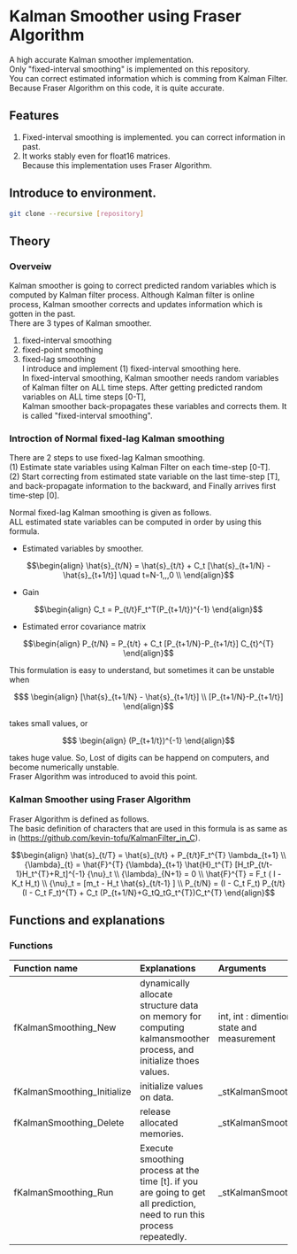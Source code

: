 # Kalman Smoother using Fraser Algorithm
 A high accurate Kalman smoother implementation.  
Only "fixed-interval smoothing" is implemented on this repository.  
You can correct estimated information which is comming from Kalman Filter.  
Because Fraser Algorithm on this code, it is quite accurate.  

## Features

 1. Fixed-interval smoothing is implemented. you can correct information in past.  
 2. It works stably even for float16 matrices.  
    Because this implementation uses Fraser Algorithm.  

## Introduce to environment.

```bash
git clone --recursive [repository]
```

## Theory

### Overveiw

Kalman smoother is going to correct predicted random variables which is computed by Kalman filter process. Although Kalman filter is online process, Kalman smoother corrects and updates information which is gotten in the past.  
There are 3 types of Kalman smoother.  

 1. fixed-interval smoothing
 2. fixed-point smoothing  
 3. fixed-lag smoothing  
 I introduce and implement (1) fixed-interval smoothing here.  
In fixed-interval smoothing, Kalman smoother needs random variables of Kalman filter on ALL time steps.
After getting predicted random variables on ALL time steps [0-T],  
Kalman smoother back-propagates these variables and corrects them.
It is called "fixed-interval smoothing".  

### Introction of Normal fixed-lag Kalman smoothing  
 There are 2 steps to use fixed-lag Kalman smoothing.  
(1) Estimate state variables using Kalman Filter on each time-step [0-T].  
(2) Start correcting from estimated state variable on the last time-step [T],  
    and back-propagate information to the backward, and Finally arrives first time-step [0].

Normal fixed-lag Kalman smoothing is given as follows.  
ALL estimated state variables can be computed in order by using this formula.  

* Estimated variables by smoother.

```math
\begin{align}
    \hat{s}_{t/N} = \hat{s}_{t/t} + C_t [\hat{s}_{t+1/N} - \hat{s}_{t+1/t}] \quad t=N-1,,,0 \\
\end{align}
```

* Gain

```math
\begin{align}
    C_t = P_{t/t}F_t^T(P_{t+1/t})^{-1}
\end{align}
```


* Estimated error covariance matrix
<!-- <img src="https://github.com/kevin-tofu/KalmanSmoother_C/blob/master/imgs/eq3.jpg" alt="eq3" title="formulation3"> -->
```math
\begin{align}
    P_{t/N} = P_{t/t} + C_t [P_{t+1/N}-P_{t+1/t}] C_{t}^{T}
\end{align}
```

 This formulation is easy to understand, but sometimes it can be unstable when  
 
 ```math
 $ \begin{align} 
    [\hat{s}_{t+1/N} - \hat{s}_{t+1/t}] \\
    [P_{t+1/N}-P_{t+1/t}] 
\end{align}
 ```

 takes small values, or  

```math
$ \begin{align} 
    (P_{t+1/t})^{-1} 
\end{align}
```

 takes huge value. So, Lost of digits can be happend on computers, and become numerically unstable.  
Fraser Algorithm was introduced to avoid this point.

### Kalman Smoother using Fraser Algorithm

Fraser Algorithm is defined as follows.  
The basic definition of characters that are used in this formula is as same as  in (https://github.com/kevin-tofu/KalmanFilter_in_C).  

<!-- <img src="https://github.com/kevin-tofu/KalmanSmoother_C/blob/master/imgs/eq_Fraser.jpg" alt="eq_Fraser" title="eq_Fraser"> -->
```math
\begin{align}
    \hat{s}_{t/T} = \hat{s}_{t/t} + P_{t/t}F_t^{T} \lambda_{t+1} \\
    {\lambda}_{t} = \hat{F}^{T} {\lambda}_{t+1} \hat{H}_t^{T} [H_tP_{t/t-1}H_t^{T}+R_t]^{-1} {\nu}_t \\
    {\lambda}_{N+1} = 0 \\
    \hat{F}^{T} = F_t ( I - K_t H_t) \\
    {\nu}_t = [m_t - H_t \hat{s}_{t/t-1} ] \\
    P_{t/N} = (I - C_t F_t) P_{t/t} (I - C_t F_t)^{T} + C_t (P_{t+1/N}+G_tQ_tG_t^{T})C_t^{T}
\end{align}
```

## Functions and explanations

### Functions

|Function name|Explanations|Arguments|
|:---|:---|:---|
|fKalmanSmoothing_New|dynamically allocate structure data on memory for computing kalmansmoother process, and initialize thoes values.|int, int : dimention of state and measurement|
|fKalmanSmoothing_Initialize|initialize values on data.|_stKalmanSmoothing*|
|fKalmanSmoothing_Delete| release allocated memories.|_stKalmanSmoothing*|
|fKalmanSmoothing_Run| Execute smoothing process at the time [t]. if you are going to get all prediction, need to run this process repeatedly. |_stKalmanSmoothing*|
